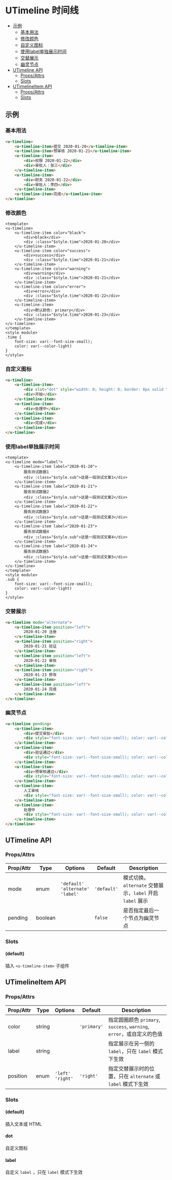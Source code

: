 <!-- 该 README.md 根据 api.yaml 和 docs/*.md 自动生成，为了方便在 GitHub 和 NPM 上查阅。如需修改，请查看源文件 -->

# UTimeline 时间线

- [示例](#示例)
    - [基本用法](#基本用法)
    - [修改颜色](#修改颜色)
    - [自定义图标](#自定义图标)
    - [使用label单独展示时间](#使用label单独展示时间)
    - [交替展示](#交替展示)
    - [幽灵节点](#幽灵节点)
- [UTimeline API](#utimeline-api)
    - [Props/Attrs](#propsattrs)
    - [Slots](#slots)
- [UTimelineItem API](#utimelineitem-api)
    - [Props/Attrs](#propsattrs-2)
    - [Slots](#slots-2)

## 示例
### 基本用法

``` html
<u-timeline>
    <u-timeline-item>提交 2020-01-20</u-timeline-item>
    <u-timeline-item>预审核 2020-01-21</u-timeline-item>
    <u-timeline-item>
        <div>权限 2020-01-22</div>
        <div>审批人：张三</div>
    </u-timeline-item>
    <u-timeline-item>
        <div>财务 2020-01-22</div>
        <div>审批人：李四</div>
    </u-timeline-item>
    <u-timeline-item>完成</u-timeline-item>
</u-timeline>
```

### 修改颜色

``` vue
<template>
<u-timeline>
    <u-timeline-item color="black">
        <div>black</div>
        <div :class="$style.time">2020-01-20</div>
    </u-timeline-item>
    <u-timeline-item color="success">
        <div>success</div>
        <div :class="$style.time">2020-01-21</div>
    </u-timeline-item>
    <u-timeline-item color="warning">
        <div>warning</div>
        <div :class="$style.time">2020-01-21</div>
    </u-timeline-item>
    <u-timeline-item color="error">
        <div>error</div>
        <div :class="$style.time">2020-01-22</div>
    </u-timeline-item>
    <u-timeline-item>
        <div>默认颜色: primary</div>
        <div :class="$style.time">2020-01-23</div>
    </u-timeline-item>
</u-timeline>
</template>
<style module>
.time {
    font-size: var(--font-size-small);
    color: var(--color-light)
}
</style>
```

### 自定义图标

``` html
<u-timeline>
    <u-timeline-item>
        <div slot="dot" style="width: 0; height: 0; border: 8px solid transparent; border-top: 8px solid blue; position: relative; top: 4px;" ></div>
        <div>开始</div>
    </u-timeline-item>
    <u-timeline-item>
        <div>处理中</div>
    </u-timeline-item>
    <u-timeline-item>
        <div>完成</div>
    </u-timeline-item>
</u-timeline>
```

### 使用label单独展示时间

``` vue
<template>
<u-timeline mode="label">
    <u-timeline-item label="2020-01-20">
        服务测试数据1
        <div :class="$style.sub">这是一段测试文案1</div>
    </u-timeline-item>
    <u-timeline-item label="2020-01-21">
        服务测试数据2
        <div :class="$style.sub">这是一段测试文案2</div>
    </u-timeline-item>
    <u-timeline-item label="2020-01-22">
        服务测试数据3
        <div :class="$style.sub">这是一段测试文案3</div>
    </u-timeline-item>
    <u-timeline-item label="2020-01-23">
        服务测试数据4
        <div :class="$style.sub">这是一段测试文案4</div>
    </u-timeline-item>
    <u-timeline-item label="2020-01-24">
        服务测试数据5
        <div :class="$style.sub">这是一段测试文案5</div>
    </u-timeline-item>
</u-timeline>
</template>
<style module>
.sub {
    font-size: var(--font-size-small);
    color: var(--color-light)
}
</style>
```

### 交替展示

``` html
<u-timeline mode="alternate">
    <u-timeline-item position="left">
        2020-01-20 注册
    </u-timeline-item>
    <u-timeline-item position="right">
        2020-01-21 验证
    </u-timeline-item>
    <u-timeline-item position="left">
        2020-01-22 审核
    </u-timeline-item>
    <u-timeline-item position="right">
        2020-01-23 修改
    </u-timeline-item>
    <u-timeline-item position="left">
        2020-01-24 完成
    </u-timeline-item>
</u-timeline>
```

### 幽灵节点

``` html
<u-timeline pending>
    <u-timeline-item>
        <div>提交审批</div>
        <div style="font-size: var(--font-size-small); color: var(--color-light)">2020-01-20</div>
    </u-timeline-item>
    <u-timeline-item>
        <div>验证通过</div>
        <div style="font-size: var(--font-size-small); color: var(--color-light)">2020-01-21</div>
    </u-timeline-item>
    <u-timeline-item>
        <div>预审核通过</div>
        <div style="font-size: var(--font-size-small); color: var(--color-light)">2020-01-21</div>
    </u-timeline-item>
    <u-timeline-item>
        人工审核
        <div style="font-size: var(--font-size-small); color: var(--color-light)">2020-01-22</div>
    </u-timeline-item>
    <u-timeline-item>
        处理中
        <div style="font-size: var(--font-size-small); color: var(--color-light)">2020-01-22</div>
    </u-timeline-item>
</u-timeline>
```

## UTimeline API
### Props/Attrs

| Prop/Attr | Type | Options | Default | Description |
| --------- | ---- | ------- | ------- | ----------- |
| mode | enum | `'default'`<br/>`'alternate'`<br/>`'label'` | `'default'` | 模式切换。`alternate` 交替展示，`label` 开启 `label` 展示 |
| pending | boolean |  | `false` | 是否指定最后一个节点为幽灵节点 |

### Slots

#### (default)

插入 `<u-timeline-item>` 子组件

## UTimelineItem API
### Props/Attrs

| Prop/Attr | Type | Options | Default | Description |
| --------- | ---- | ------- | ------- | ----------- |
| color | string |  | `'primary'` | 指定圆圈颜色 `primary`, `success`, `warning`, `error`，或自定义的色值 |
| label | string |  |  | 指定展示在另一侧的 `label`，只在 `label` 模式下生效 |
| position | enum | `'left'`<br/>`'right'` | `'right'` | 指定交替展示时的位置，只在 `alternate` 或 `label` 模式下生效 |

### Slots

#### (default)

插入文本或 HTML

#### dot

自定义图标

#### label

自定义 `label` ，只在 `label` 模式下生效

